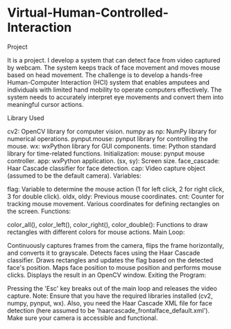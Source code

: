 # Virtual-Human-Controlled-Interaction 
Project

It is a project. I develop a system that can detect face from video captured by webcam. The system keeps track of face movement and moves mouse based on head movement. The challenge is to develop a hands-free Human-Computer Interaction (HCI) system that enables amputees and individuals with limited hand mobility to operate computers effectively. The system needs to accurately interpret eye movements and convert them into meaningful cursor actions.

Library Used

cv2: OpenCV library for computer vision. numpy as np: NumPy library for numerical operations. pynput.mouse: pynput library for controlling the mouse. wx: wxPython library for GUI components. time: Python standard library for time-related functions. Initialization: mouse: pynput mouse controller. app: wxPython application. (sx, sy): Screen size. face_cascade: Haar Cascade classifier for face detection. cap: Video capture object (assumed to be the default camera). Variables:

flag: Variable to determine the mouse action (1 for left click, 2 for right click, 3 for double click). oldx, oldy: Previous mouse coordinates. cnt: Counter for tracking mouse movement. Various coordinates for defining rectangles on the screen. Functions:

color_all(), color_left(), color_right(), color_double(): Functions to draw rectangles with different colors for mouse actions. Main Loop:

Continuously captures frames from the camera, flips the frame horizontally, and converts it to grayscale. Detects faces using the Haar Cascade classifier. Draws rectangles and updates the flag based on the detected face's position. Maps face position to mouse position and performs mouse clicks. Displays the result in an OpenCV window. Exiting the Program:

Pressing the 'Esc' key breaks out of the main loop and releases the video capture. Note: Ensure that you have the required libraries installed (cv2, numpy, pynput, wx). Also, you need the Haar Cascade XML file for face detection (here assumed to be 'haarcascade_frontalface_default.xml'). Make sure your camera is accessible and functional.
